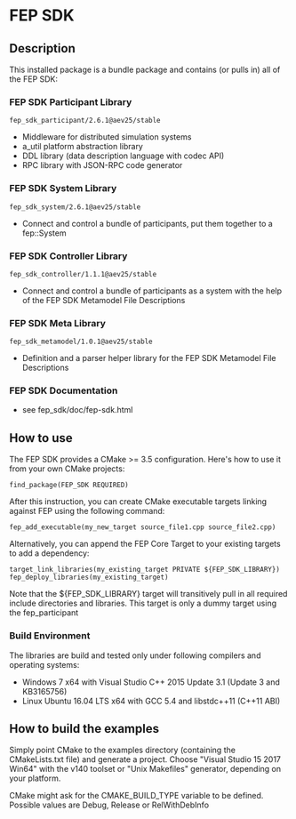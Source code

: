 FEP SDK 
=================

## Description ##

This installed package is a bundle package and contains (or pulls in) all of the FEP SDK:

### FEP SDK Participant Library 

    fep_sdk_participant/2.6.1@aev25/stable

* Middleware for distributed simulation systems
* a_util platform abstraction library
* DDL library (data description language with codec API)
* RPC library with JSON-RPC code generator

### FEP SDK System Library 

    fep_sdk_system/2.6.1@aev25/stable

* Connect and control a bundle of participants, put them together to a fep::System

### FEP SDK Controller Library 

    fep_sdk_controller/1.1.1@aev25/stable

* Connect and control a bundle of participants as a system with the help of the FEP SDK Metamodel File Descriptions

### FEP SDK Meta Library 

    fep_sdk_metamodel/1.0.1@aev25/stable

* Definition and a parser helper library for the  FEP SDK Metamodel File Descriptions

### FEP SDK Documentation

* see fep_sdk/doc/fep-sdk.html

## How to use ###

The FEP SDK provides a CMake >= 3.5 configuration. Here's how to use it from your own CMake projects:

    find_package(FEP_SDK REQUIRED)

After this instruction, you can create CMake executable targets linking against FEP using the following command:

    fep_add_executable(my_new_target source_file1.cpp source_file2.cpp)

Alternatively, you can append the FEP Core Target to your existing targets to add a dependency:

    target_link_libraries(my_existing_target PRIVATE ${FEP_SDK_LIBRARY})
    fep_deploy_libraries(my_existing_target)

Note that the ${FEP_SDK_LIBRARY} target will transitively pull in all required include directories and libraries.
This target is only a dummy target using the fep_participant

### Build Environment ####

The libraries are build and tested only under following compilers and operating systems: 
* Windows 7 x64 with Visual Studio C++ 2015 Update 3.1 (Update 3 and KB3165756)
* Linux Ubuntu 16.04 LTS x64 with GCC 5.4 and libstdc++11 (C++11 ABI)

## How to build the examples ###

Simply point CMake to the examples directory (containing the CMakeLists.txt file) and generate a project.
Choose "Visual Studio 15 2017 Win64" with the v140 toolset or "Unix Makefiles" generator, depending on your platform.

CMake might ask for the CMAKE_BUILD_TYPE variable to be defined. Possible values are Debug, Release or RelWithDebInfo
